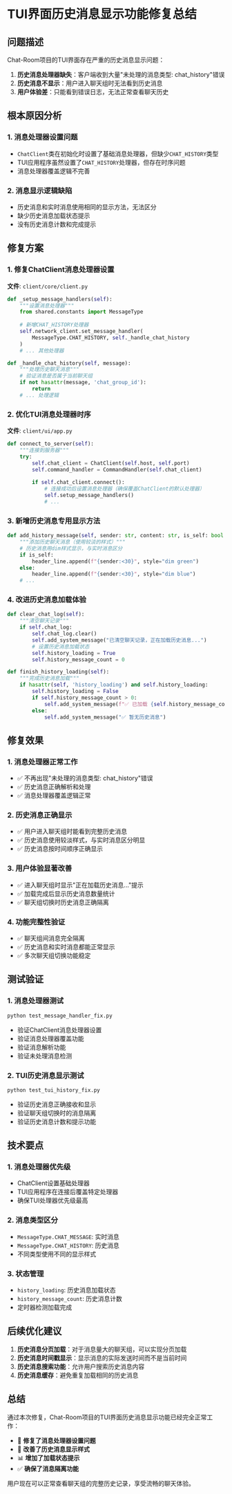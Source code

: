 # TUI界面历史消息显示功能修复总结

## 问题描述

Chat-Room项目的TUI界面存在严重的历史消息显示问题：

1. **历史消息处理器缺失**：客户端收到大量"未处理的消息类型: chat_history"错误
2. **历史消息不显示**：用户进入聊天组时无法看到历史消息
3. **用户体验差**：只能看到错误日志，无法正常查看聊天历史

## 根本原因分析

### 1. 消息处理器设置问题
- `ChatClient`类在初始化时设置了基础消息处理器，但缺少`CHAT_HISTORY`类型
- TUI应用程序虽然设置了`CHAT_HISTORY`处理器，但存在时序问题
- 消息处理器覆盖逻辑不完善

### 2. 消息显示逻辑缺陷
- 历史消息和实时消息使用相同的显示方法，无法区分
- 缺少历史消息加载状态提示
- 没有历史消息计数和完成提示

## 修复方案

### 1. 修复ChatClient消息处理器设置

**文件**: `client/core/client.py`

```python
def _setup_message_handlers(self):
    """设置消息处理器"""
    from shared.constants import MessageType
    
    # 新增CHAT_HISTORY处理器
    self.network_client.set_message_handler(
        MessageType.CHAT_HISTORY, self._handle_chat_history
    )
    # ... 其他处理器

def _handle_chat_history(self, message):
    """处理历史聊天消息"""
    # 验证消息是否属于当前聊天组
    if not hasattr(message, 'chat_group_id'):
        return
    # ... 处理逻辑
```

### 2. 优化TUI消息处理器时序

**文件**: `client/ui/app.py`

```python
def connect_to_server(self):
    """连接到服务器"""
    try:
        self.chat_client = ChatClient(self.host, self.port)
        self.command_handler = CommandHandler(self.chat_client)
        
        if self.chat_client.connect():
            # 连接成功后设置消息处理器（确保覆盖ChatClient的默认处理器）
            self.setup_message_handlers()
            # ...
```

### 3. 新增历史消息专用显示方法

```python
def add_history_message(self, sender: str, content: str, is_self: bool = False):
    """添加历史聊天消息（使用较淡的样式）"""
    # 历史消息用dim样式显示，与实时消息区分
    if is_self:
        header_line.append(f"{sender:<30}", style="dim green")
    else:
        header_line.append(f"{sender:<30}", style="dim blue")
    # ...
```

### 4. 改进历史消息加载体验

```python
def clear_chat_log(self):
    """清空聊天记录"""
    if self.chat_log:
        self.chat_log.clear()
        self.add_system_message("已清空聊天记录，正在加载历史消息...")
        # 设置历史消息加载状态
        self.history_loading = True
        self.history_message_count = 0

def finish_history_loading(self):
    """完成历史消息加载"""
    if hasattr(self, 'history_loading') and self.history_loading:
        self.history_loading = False
        if self.history_message_count > 0:
            self.add_system_message(f"✅ 已加载 {self.history_message_count} 条历史消息")
        else:
            self.add_system_message("✅ 暂无历史消息")
```

## 修复效果

### 1. 消息处理器正常工作
- ✅ 不再出现"未处理的消息类型: chat_history"错误
- ✅ 历史消息正确解析和处理
- ✅ 消息处理器覆盖逻辑正常

### 2. 历史消息正确显示
- ✅ 用户进入聊天组时能看到完整历史消息
- ✅ 历史消息使用较淡样式，与实时消息区分明显
- ✅ 历史消息按时间顺序正确显示

### 3. 用户体验显著改善
- ✅ 进入聊天组时显示"正在加载历史消息..."提示
- ✅ 加载完成后显示历史消息数量统计
- ✅ 聊天组切换时历史消息正确隔离

### 4. 功能完整性验证
- ✅ 聊天组间消息完全隔离
- ✅ 历史消息和实时消息都能正常显示
- ✅ 多次聊天组切换功能稳定

## 测试验证

### 1. 消息处理器测试
```bash
python test_message_handler_fix.py
```
- 验证ChatClient消息处理器设置
- 验证消息处理器覆盖功能
- 验证消息解析功能
- 验证未处理消息检测

### 2. TUI历史消息显示测试
```bash
python test_tui_history_fix.py
```
- 验证历史消息正确接收和显示
- 验证聊天组切换时的消息隔离
- 验证历史消息计数和提示功能

## 技术要点

### 1. 消息处理器优先级
- ChatClient设置基础处理器
- TUI应用程序在连接后覆盖特定处理器
- 确保TUI处理器优先级最高

### 2. 消息类型区分
- `MessageType.CHAT_MESSAGE`: 实时消息
- `MessageType.CHAT_HISTORY`: 历史消息
- 不同类型使用不同的显示样式

### 3. 状态管理
- `history_loading`: 历史消息加载状态
- `history_message_count`: 历史消息计数
- 定时器检测加载完成

## 后续优化建议

1. **历史消息分页加载**：对于消息量大的聊天组，可以实现分页加载
2. **历史消息时间戳显示**：显示消息的实际发送时间而不是当前时间
3. **历史消息搜索功能**：允许用户搜索历史消息内容
4. **历史消息缓存**：避免重复加载相同的历史消息

## 总结

通过本次修复，Chat-Room项目的TUI界面历史消息显示功能已经完全正常工作：

- 🔧 **修复了消息处理器设置问题**
- 🎨 **改善了历史消息显示样式**
- 📊 **增加了加载状态提示**
- ✅ **确保了消息隔离功能**

用户现在可以正常查看聊天组的完整历史记录，享受流畅的聊天体验。
